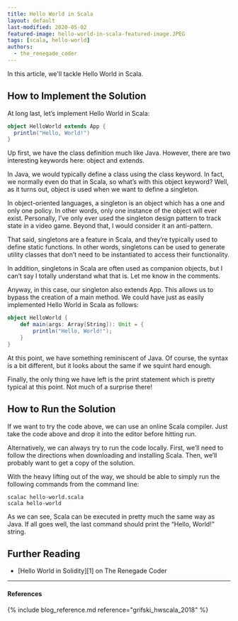 ```yaml
---
title: Hello World in Scala
layout: default
last-modified: 2020-05-02
featured-image: hello-world-in-scala-featured-image.JPEG
tags: [scala, hello-world]
authors:
  - the_renegade_coder
---
```


In this article, we'll tackle Hello World in Scala.

## How to Implement the Solution

At long last, let’s implement Hello World in Scala:

```scala
object HelloWorld extends App {
  println("Hello, World!")
}
```

Up first, we have the class definition much like Java. However, 
there are two interesting keywords here: object and extends.

In Java, we would typically define a class using the class keyword. 
In fact, we normally even do that in Scala, so what’s with this 
object keyword? Well, as it turns out, object is used when we want 
to define a singleton.

In object-oriented languages, a singleton is an object which has a 
one and only one policy. In other words, only one instance of the 
object will ever exist. Personally, I’ve only ever used the singleton 
design pattern to track state in a video game. Beyond that, I would 
consider it an anti-pattern.

That said, singletons are a feature in Scala, and they’re typically 
used to define static functions. In other words, singletons can be 
used to generate utility classes that don’t need to be instantiated 
to access their functionality.

In addition, singletons in Scala are often used as companion objects, 
but I can’t say I totally understand what that is. Let me know in the 
comments.

Anyway, in this case, our singleton also extends App. This allows us 
to bypass the creation of a main method. We could have just as easily 
implemented Hello World in Scala as follows:

```scala
object HelloWorld {
    def main(args: Array[String]): Unit = {
        println("Hello, World!");
    }
}
```

At this point, we have something reminiscent of Java. Of course, the syntax 
is a bit different, but it looks about the same if we squint hard enough.

Finally, the only thing we have left is the print statement which is pretty 
typical at this point. Not much of a surprise there!

## How to Run the Solution

If we want to try the code above, we can use an online Scala compiler. Just 
take the code above and drop it into the editor before hitting run.

Alternatively, we can always try to run the code locally. First, we’ll need 
to follow the directions when downloading and installing Scala. Then, we’ll 
probably want to get a copy of the solution.

With the heavy lifting out of the way, we should be able to simply run the 
following commands from the command line:

```shell
scalac hello-world.scala
scala hello-world
```

As we can see, Scala can be executed in pretty much the same way as Java. If 
all goes well, the last command should print the “Hello, World!” string.

## Further Reading

- [Hello World in Solidity][1] on The Renegade Coder

---

#### References

{% include blog_reference.md reference="grifski_hwscala_2018" %}
